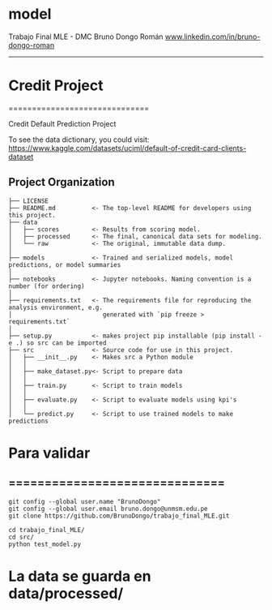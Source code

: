 # model
Trabajo Final MLE - DMC
Bruno Dongo Román 
www.linkedin.com/in/bruno-dongo-roman


----------------- 


# Credit Project
==============================

Credit Default Prediction Project

To see the data dictionary, you could visit: https://www.kaggle.com/datasets/uciml/default-of-credit-card-clients-dataset

Project Organization
------------

    ├── LICENSE
    ├── README.md          <- The top-level README for developers using this project.
    ├── data
    │   ├── scores         <- Results from scoring model.
    │   ├── processed      <- The final, canonical data sets for modeling.
    │   └── raw            <- The original, immutable data dump.
    │
    ├── models             <- Trained and serialized models, model predictions, or model summaries
    │
    ├── notebooks          <- Jupyter notebooks. Naming convention is a number (for ordering)
    │
    ├── requirements.txt   <- The requirements file for reproducing the analysis environment, e.g.
    │                         generated with `pip freeze > requirements.txt`
    │
    ├── setup.py           <- makes project pip installable (pip install -e .) so src can be imported
    ├── src                <- Source code for use in this project.
    │   ├── __init__.py    <- Makes src a Python module
    │   │
    │   ├── make_dataset.py<- Script to prepare data
    │   │
    │   ├── train.py       <- Script to train models
    │   │                    
    │   ├── evaluate.py    <- Script to evaluate models using kpi's
    │   │
    │   └── predict.py     <- Script to use trained models to make predictions





# Para validar 
==============================
------------
    git config --global user.name "BrunoDongo"
    git config --global user.email bruno.dongo@unmsm.edu.pe
    git clone https://github.com/BrunoDongo/trabajo_final_MLE.git
    
    cd trabajo_final_MLE/ 
    cd src/ 
    python test_model.py 

# La data se guarda en data/processed/ 
